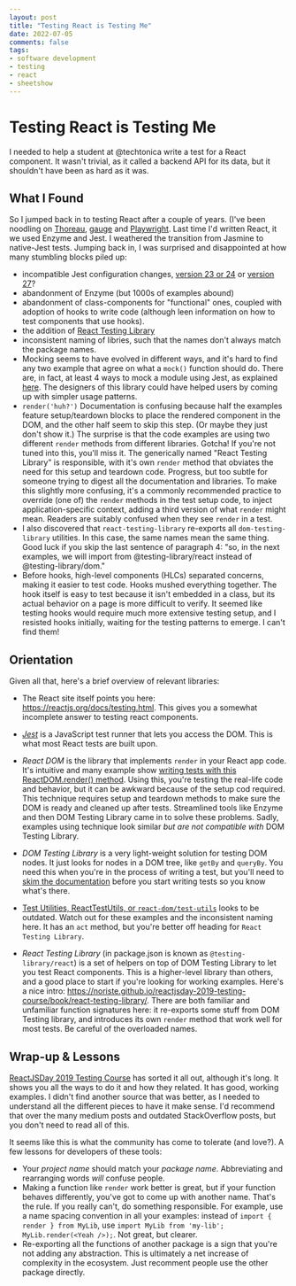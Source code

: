 ```yaml
---
layout: post
title: "Testing React is Testing Me"
date: 2022-07-05
comments: false
tags:
- software development
- testing
- react
- sheetshow
---
```


# Testing React is Testing Me

I needed to help a student at @techtonica write a test for a React component. It wasn't trivial, as it called a backend API for its data, but it shouldn't have been as hard as it was. 

## What I Found

So I jumped back in to testing React after a couple of years. (I've been noodling on [Thoreau](https://github.com/ndp/thoreau), [gauge](https://gauge.org/) and [Playwright](https://playwright.dev/). Last time I'd written React, it we used Enzyme and Jest. I weathered the transition from Jasmine to native-Jest tests. Jumping back in, I was surprised and disappointed at how many stumbling blocks piled up:

- incompatible Jest configuration changes, [version 23 or 24](https://testing-library.com/docs/react-testing-library/setup#jest-24-or-lower-and-defaults) or [version 27](https://testing-library.com/docs/react-testing-library/setup#jest-27)? 
- abandonment of Enzyme (but 1000s of examples abound)
- abandonment of class-components for "functional" ones, coupled with adoption of hooks to write code (although leen information on how to test components that use hooks).
- the addition of [React Testing Library](https://testing-library.com/docs/react-testing-library/intro/)
- inconsistent naming of libries, such that the names don't always match the package names.
- Mocking seems to have evolved in different ways, and it's hard to find any two example that agree on what a `mock()` function should do. There are, in fact, at least 4 ways to mock a module using Jest, as explained [here](https://jestjs.io/docs/es6-class-mocks). The designers of this library could have helped users by coming up with simpler usage patterns.
- `render('huh?')` Documentation is confusing because half the examples feature setup/teardown blocks to place the rendered component in the DOM, and the other half seem to skip this step. (Or maybe they just don't show it.) The surprise is that the code examples are using two different `render` methods from different libraries. Gotcha! If you're not tuned into this, you'll miss it.  The generically named "React Testing Library" is responsible, with it's own `render` method that obviates the need for this setup and teardown code. Progress, but too subtle for someone trying to digest all the documentation and libraries. 
  To make this slightly more confusing, it's a commonly recommended practice to override (one of) the `render` methods in the test setup code, to inject application-specific context, adding a third version of what `render` might mean. Readers are suitably confused when they see `render` in a test.
- I also discovered that `react-testing-library` re-exports all `dom-testing-library` utilities. In this case, the same names mean the same thing. Good luck if you skip the last sentence of paragraph 4: "so, in the next examples, we will import from @testing-library/react instead of @testing-library/dom." 
- Before hooks, high-level components (HLCs) separated concerns, making it easier to test code. Hooks mushed everything together. The hook itself is easy to test because it isn't embedded in a class, but its actual behavior on a page is more difficult to verify. It seemed like testing hooks would require much more extensive testing setup, and I resisted hooks initially, waiting for the testing patterns to emerge. I can't find them!

## Orientation

Given all that, here's a brief overview of relevant libraries:

* The React site itself points you here: https://reactjs.org/docs/testing.html. This gives you a somewhat incomplete answer to testing react components.
* [*Jest*](https://jestjs.io/) is a JavaScript test runner that lets you access the DOM. This is what most React tests are built upon.

* *React DOM* is the library that implements `render`  in your React app code. It's intuitive and many example show [writing tests with this ReactDOM.render() method](https://noriste.github.io/reactjsday-2019-testing-course/book/intro-to-react-testing/react-dom-test-utils.html). Using this, you're testing the real-life code and behavior, but it can be awkward because of the setup cod required. This technique requires setup and teardown methods to make sure the DOM is ready and cleaned up after tests. Streamlined tools like Enzyme and then DOM Testing Library came in to solve these problems. Sadly, examples using technique look similar _but are not compatible with_ DOM Testing Library.

* *DOM Testing Library* is a very light-weight solution for testing DOM nodes. It just looks for nodes in a DOM tree, like `getBy` and `queryBy`.  You need this when you're in the process of writing a test, but you'll need to [skim the documentation](https://noriste.github.io/reactjsday-2019-testing-course/book/react-testing-library/dom-testing-library.html) before you start writing tests so you know what's there.

* [Test Utilities, ReactTestUtils, or `react-dom/test-utils`](https://reactjs.org/docs/test-utils.html#) looks to be outdated. Watch out for these examples and the inconsistent naming here. It has an `act` method, but you're better off heading for `React Testing Library`.

* *React Testing Library* (in package.json is known as `@testing-library/react`) is a set of helpers on top of DOM Testing Library to let you test React components. This is a higher-level library than others, and a good place to start if you're looking for working examples. Here's a nice intro: https://noriste.github.io/reactjsday-2019-testing-course/book/react-testing-library/. There are both familiar and unfamiliar function signatures here: it re-exports some stuff from DOM Testing library, and introduces its own `render` method that work well for most tests. Be careful of the overloaded names.

## Wrap-up & Lessons

[ReactJSDay 2019 Testing Course](https://noriste.github.io/reactjsday-2019-testing-course/) has sorted it all out,  although it's long. It shows you all the ways to do it and how they related. It has good, working examples. I didn't find another source that was better, as I needed to understand all the different pieces to have it make sense. I'd recommend that over the many medium posts and outdated StackOverflow posts, but you don't need to read all of this.

It seems like this is what the community has come to tolerate (and love?). A few lessons for developers of these tools:
- Your *project name* should match your *package name*. Abbreviating and rearranging words _will_ confuse people.
- Making a function like `render` work better is great, but if your function behaves differently, you've got to come up with another name. That's the rule. If you really can't, do something responsible. For example, use a name spacing convention in all your examples: instead of `import { render } from MyLib`, use `import MyLib from 'my-lib'; MyLib.render(<Yeah />);`. Not great, but clearer.
- Re-exporting all the functions of another package is a sign that you're not adding any abstraction. This is ultimately a net increase of complexity in the ecosystem. Just recomment people use the other package directly.